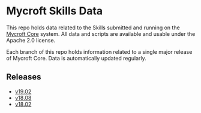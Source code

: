 # Mycroft Skills Data

This repo holds data related to the Skills submitted and running on the
[Mycroft Core](https://github.com/MycroftAI/mycroft-core) system.  All
data and scripts are available and usable under the Apache 2.0 license.

Each branch of this repo holds information related to a single major
release of Mycroft Core.  Data is automatically updated regularly.

## Releases

* [v19.02](https://github.com/MycroftAI/mycroft-skills-data/tree/19.02)
* [v18.08](https://github.com/MycroftAI/mycroft-skills-data/tree/18.08)
* [v18.02](https://github.com/MycroftAI/mycroft-skills-data/tree/18.02)

